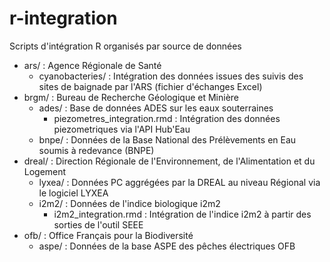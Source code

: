 # r-integration
Scripts d'intégration R organisés par source de données 

- ars/ : Agence Régionale de Santé
  - cyanobacteries/ : Intégration des données issues des suivis des sites de baignade par l'ARS (fichier d'échanges Excel)
- brgm/ : Bureau de Recherche Géologique et Minière
  - ades/ : Base de données ADES sur les eaux souterraines
    - piezometres_integration.rmd : Intégration des données piezometriques via l'API Hub'Eau
  - bnpe/ : Données de la Base National des Prélèvements en Eau soumis à redevance (BNPE)
- dreal/ : Direction Régionale de l'Environnement, de l'Alimentation et du Logement
  - lyxea/ : Données PC aggrégées par la DREAL au niveau Régional via le logiciel LYXEA
  - i2m2/ : Données de l'indice biologique i2m2 
    - i2m2_integration.rmd : Intégration de l'indice i2m2 à partir des sorties de l'outil SEEE
- ofb/ : Office Français pour la Biodiversité
  - aspe/ : Données de la base ASPE des pêches électriques OFB 
